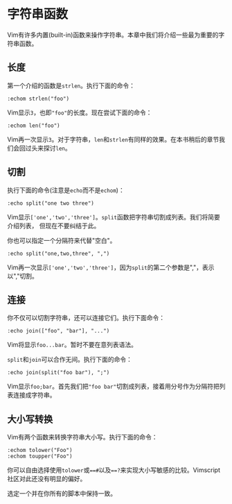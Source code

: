 
字符串函数
================

Vim有许多内置(built-in)函数来操作字符串。本章中我们将介绍一些最为重要的字符串函数。

长度
------

第一个介绍的函数是`strlen`。执行下面的命令：

    :echom strlen("foo")

Vim显示`3`，也即`"foo"`的长度。现在尝试下面的命令：

    :echom len("foo")

Vim再一次显示`3`。对于字符串，`len`和`strlen`有同样的效果。在本书稍后的章节我们会回过头来探讨`len`。

切割
---------

执行下面的命令(注意是`echo`而不是`echom`)：

    :echo split("one two three")

Vim显示`['one','two','three']`。`split`函数把字符串切割成列表。我们将简要介绍列表， 但现在不要纠结于此。

你也可以指定一个分隔符来代替"空白"。

    :echo split("one,two,three", ",")

Vim再一次显示`['one','two','three']`，因为`split`的第二个参数是","，表示以","切割。

连接
-------

你不仅可以切割字符串，还可以连接它们。执行下面命令：

    :echo join(["foo", "bar"], "...")

Vim将显示`foo...bar`。暂时不要在意列表语法。

`split`和`join`可以合作无间。执行下面的命令：

    :echo join(split("foo bar"), ";")

Vim显示`foo;bar`。首先我们把`"foo bar"`切割成列表，接着用分号作为分隔符把列表连接成字符串。

大小写转换
--------------------

Vim有两个函数来转换字符串大小写。执行下面的命令：

    :echom tolower("Foo")
    :echom toupper("Foo")

你可以自由选择使用`tolower`或`==#`以及`==?`来实现大小写敏感的比较。Vimscript社区对此还没有明显的偏好。

选定一个并在你所有的脚本中保持一致。

